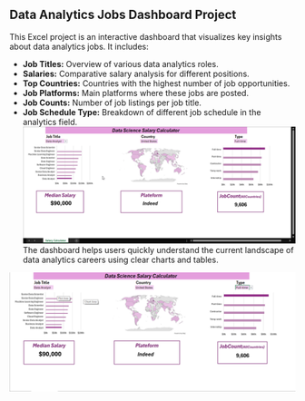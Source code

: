 ## Data Analytics Jobs Dashboard Project  

This Excel project is an interactive dashboard that visualizes key insights about data analytics jobs. It includes:

- **Job Titles:** Overview of various data analytics roles.
- **Salaries:** Comparative salary analysis for different positions.
- **Top Countries:** Countries with the highest number of job opportunities.
- **Job Platforms:** Main platforms where these jobs are posted.
- **Job Counts:** Number of job listings per job title.
- **Job Schedule Type:** Breakdown of different job schedule in the analytics field.
![Dashboard](EXCEL_GIF1.gif)
The dashboard helps users quickly understand the current landscape of data analytics careers using clear charts and tables.

![Dashboard Screenshot](Dashboard_image.png)
